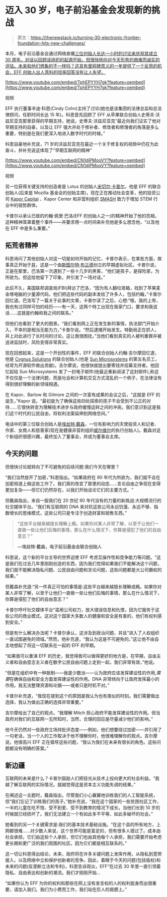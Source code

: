 # 迈入 30 岁，电子前沿基金会发现新的挑战

> 原文：<https://thenewstack.io/turning-30-electronic-frontier-foundation-hits-new-challenges/>

本月，电子前沿基金会通过网络直播[三位创始人长达一小时的讨论来庆祝其成立 30 周年。对话以回顾该组织的起源开始，但很快转向对今天形势的艰难而诚实的评估。未来和他们想象的不一样吗？这具有里程碑意义的一年提供了一个反思的机会，EFF 创始人出人意料的坦率回答没有让人失望。](https://www.eff.org/event/eff30-fireside-chat-founders-edition)

[https://www.youtube.com/embed/TphEPYYH7gk?feature=oembed](https://www.youtube.com/embed/TphEPYYH7gk?feature=oembed)

视频

EFF 执行董事辛迪·科恩(Cindy Cohn)主持了讨论(她也是该集团的法律总监和总法律顾问，任职时间长达 15 年)。科恩首先回顾了 EFF 从苹果联合创始人史蒂夫·沃兹尼亚克那里获得的早期支持，她说，史蒂夫·沃兹尼亚克“最近向我们证实了他对早期支持的自豪，以及让 EFF 强大并处于修补者、修改者和修理者的角落是多么重要，特别是在我们更深入地进入数字时代的时候。”

科恩自豪地补充说，71 岁的沃兹尼亚克在最近一个关于修复权的视频中仍在为此奋斗，并补充说这体现了“早期互联网的精神”

[https://www.youtube.com/embed/CN1djPMooVY?feature=oembed](https://www.youtube.com/embed/CN1djPMooVY?feature=oembed)

视频

另一位获得关键支持的创造者是 Lotus 的创始人[米切尔·卡普尔](https://www.kaporcapital.com/who-we-are/mitchell-kapor/)，他是 EFF 的联合创始人(后来是 Mozilla 基金会的创始主席)，现在正在推动社会变革，他的投资公司 [Kapor Capital](https://www.kaporcapital.com/) 、Kapor Center 和非营利组织 [SMASH](https://www.smash.org/) 致力于增加 STEM 行业中的弱势群体。

卡普尔以承认已故的约翰·佩里·巴洛(EFF 的创始人之一)的精神开始了他的亮相，这种精神笼罩着整个事件——并要求用一点时间来补充他是多么想念他，“以及他在 EFF 中是多么重要。”

## 拓荒者精神

科恩询问了其他创始人对这一切是如何开始的记忆，卡普尔表示，在某些方面，故事真正开始于[井](https://www.well.com/)，这是一个由[斯图尔特·布兰德](https://twitter.com/stewartbrand)创立的早期虚拟社区。卡普尔说，正是在那里，巴洛第一次遇到了一些十几岁的黑客，“他们是孩子，是探险家，为所欲为。但这给他留下了印象，并引发了一场对话。”

此后不久，美国联邦调查局(FBI)拜访了巴洛，“因为有人翻垃圾箱，找到了苹果麦金塔电脑的少量源代码，他们把这些代码的副本发给了许多人，包括约翰，”卡普尔回忆道。巴洛写了一篇关于此事的文章，卡普尔读了之后，心想:“哦，我的上帝，我也有过同样可怕的经历——有一天，这两个特工出现在我家门口，要求和我说话……这就是约翰和我之间的联系。”

但他们也看到了更大的图景。“我们看到网上正在发生新的事情，执法部门开始介入，不幸的是相当无能为力，”卡普尔说。“然后逮捕开始发生。特勤局正在抓人，井上对此进行了长时间的讨论。这让我很困扰。”当他们看到真实的人被判重罪并被送进监狱时，风险变得非常真实。

现在回想起来，这是一个开创性的事件，EFF 的联合创始人约翰·吉尔摩回忆道，他是 [Cygnus Solutions](https://en.wikipedia.org/wiki/Cygnus_Solutions) 的联合创始人(也是 [Sun Microsystems](https://en.wikipedia.org/wiki/Sun_Microsystems) 的第五名员工，经常为开源软件做出贡献)。吉尔摩说，他很快就提出要寄钱并招募支持者。他回忆起给 Sun Microsystems 发了一封电子邮件(他最近重新阅读了这封邮件),称这不仅仅是一个法律问题，而是社会和计算机交互方式混乱的一个例子，在法律没有得到很好理解的新领域相遇。

在 Kapor、Barlow 和 Gilmore 之间的一次富有成果的会议之后，“这就是 EFF 的诞生，”Kapor 说。“最初是为了确保这些四处探索的孩子不会受到不公正的对待……它很快转变为理解技术进步与政府缓慢运转之间的冲突。我们意识到这是我们这个时代的公民自由，将权利法案延伸到网络空间。”

电话中的第三位联合创始人是[埃丝特·戴森](https://www.linkedin.com/in/estherdyson)，一位有影响力的天使投资人和记者、作家、女商人和慈善家(现在是健康非营利组织[威尔维尔](http://www.wellville.net/)的执行创始人)。戴森对这个新组织很感兴趣，最终加入了董事会，并成为董事会主席。

## 今天的问题

但很快讨论就转向了不可避免的后续问题:我们今天在哪里？

“我们当然放开了加密，”科恩指出。“如果政府在 90 年代为所欲为，我们就不会在加密频道上做这些工作了。我们真的改变了那里的动态……言论自由之争现在变得更加复杂——但它们仍然存在，以我们开始谈论它们的主要方式。"

但戴森指出，来自一股我们在 20 世纪 90 年代没有的力量的新挑战:大规模流行的社交媒体平台。“我们有互联网的 DNA 来对抗这些公司永远饥饿、永远不够、指数增长的思维模式，这些公司只是专注于创造财富和销售东西。”

> “这些平台越来越擅长理解上瘾。如果你对某人非常了解，以至于让他们一直做一些让他们后悔的事情，那么在什么情况下，你算是侵犯了他们的自由意志？”
> 
> **—埃丝特·戴森，电子前沿基金会联合创始人**

科恩说，这个新的平台主导的世界迫使 EFF 考虑互操作性和竞争能力等问题。“这是我们在过去几年里刚刚创造的东西，因为我们觉得如果我们不能解决这个问题，我们就不能解决隐私问题、公民自由问题和言论问题，这些问题都是大公司霸权的结果。”

但戴森补充道:“另一件真正可怕的事情是:这些平台越来越擅长理解成瘾。如果你对某人非常了解，以至于让他们一直做一些让他们后悔的事情，那么在什么情况下，你算是侵犯了他们的自由意志？”

卡普尔呼吁社交媒体平台“滥用公司权力，放大错误信息和仇恨，因为它服务于这些公司的商业模式。这对这个国家大多数人的健康和安全是有害的，他们有权利感到安全。”

但是有什么解决办法呢？卡普尔承认，这涉及到政治问题，并且“进入了人权组织一直试图避免的领域。”然而，他补充道，“我认为这是不可避免的。”这让他不由自主地想起了将这一切联系在一起的 EFF 的早期。

“如果我可以重演 EFF 的历史，我觉得我可以做得更好的地方是，在早期，自由主义者和自由意志主义者在数字公民自由问题上走到一起，我们非常有效，”他说。

“但是在组织中有一种抵制——我是少数派——认为政府应该发挥建设性的作用,*需要*在确保自由和安全方面发挥建设性的作用。DNA 非常倾向于让政府发挥最小的作用。我无法整理资源和论据——或者只是时机不对。”

卡普尔补充道，“我现在提到这个的原因是我认为也有类似的时刻。我们需要做出选择，我认为做出正确的选择非常重要。”

吉尔摩给出了自己的观点。“我理解 Mitch 担心政府不能发挥建设性的作用。但当政府对我们的互联网一无所知时，当然，合理的回应是尽量减少他们的影响。”

他今天仍然对一些政府立场持批评态度——例如，他们想要绕过加密——并引用了一句老话，当一个人的工作取决于他不理解你时，他很难理解你的观点。吉尔摩说，他很高兴 EFF 正在倡导这些问题，“我认为我们在未来有很长的角色。这些问题都没有明确的答案。”

## 新边疆

互联网的未来是什么？卡普尔鼓励人们把目光从技术上投向更大的社会利益。“我越了解互联网的实际情况，就越觉得这是资本主义功能失调的结果。”

在阐述这一主题时，戴森指出，尽管我们小心翼翼地训练我们的人工智能系统，但“我们忘记了训练我们的孩子。”她补充说，“我在这个国家的一些贫困社区工作，一半的儿童在吃不饱、受不到爱、受不到教育的情况下成长。当他们长到 10 岁的时候就已经损坏了。我们无法建立一个有如此多不平等、如此多破坏的社会。”

她看到的另一个关键需求是:我们的基本技术基础设施。“在这个县的所有地方，上网都很难……对少数人来说，这个世界可能是富足的，但有很多人错过了。成本由社会承担。它们由这些个人承担，但它们也由其他每个人承担，我们需要开始考虑更长期和更广泛的我们周围的社区。因为它们都是相互联系的。”

这一切让科恩得出结论，未来，政府将在许多关键问题上发挥作用，从隐私到宽带接入，以及网络中立和保护创新者的竞争。因此，着眼于今天的问题(包括版权)和未来的问题(反垄断立法和专利)，科恩告诉观众，EFF“在过去 30 年里一直引领着隐私、自由表达和创新的潮流。我们才刚刚开始…

“如果你认为 EFF 为你的权利和那些在网上没有发言权的人的权利挺身而出很重要，请加入我们。我们为小费而工作，我们站在巨人的肩膀上。”

<svg xmlns:xlink="http://www.w3.org/1999/xlink" viewBox="0 0 68 31" version="1.1"><title>Group</title> <desc>Created with Sketch.</desc></svg>